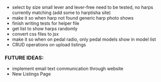 - select by size small lever and lever-free need to be tested, no harps currently matching (add some to harptisha site)
- make it so when harp not found generic harp photo shows
- finish writing tests for helper file
- get list to show harps randomly
- convert css files to jsx
- make it so when on pedal radio, only pedal models show in model list
- CRUD operations on upload listings

### FUTURE IDEAS:

- implement email text communication through website
- New Listings Page